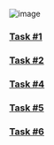![image](https://user-images.githubusercontent.com/124984811/218037500-41c16169-f825-457e-832c-673d8db6d7b0.png)
### [Task #1](https://github.com/DanilkaRavdinka/PracticeAPI/tree/main/FirstTask)
### [Task #2](https://github.com/DanilkaRavdinka/PracticeAPI/tree/main/SecondTask)
### [Task #4](https://github.com/DanilkaRavdinka/PracticeAPI/blob/main/api_shop.txt)
### [Task #5](https://github.com/DanilkaRavdinka/PracticeAPI/blob/main/FifthTask)
### [Task #6](https://github.com/DanilkaRavdinka/PracticeAPI/blob/main/SixthTask)
